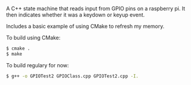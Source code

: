 A C++ state machine that reads input from GPIO pins on a raspberry pi.
It then indicates whether it was a keydown or keyup event.


Includes a basic example of using CMake to refresh my memory.

To build using CMake:
```bash
$ cmake .
$ make
```

To build regulary for now:
```bash
$ g++ -o GPIOTest2 GPIOClass.cpp GPIOTest2.cpp -I.
```
